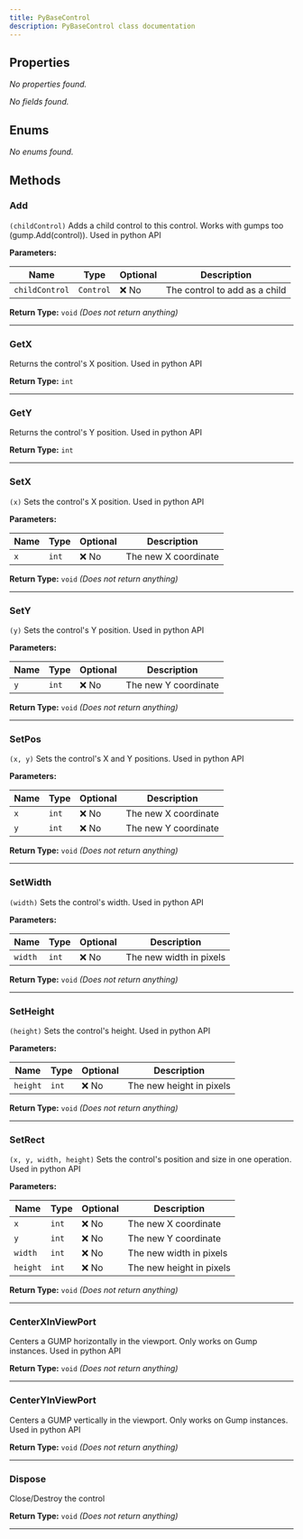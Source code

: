 ```yaml
---
title: PyBaseControl
description: PyBaseControl class documentation
---
```


## Properties
*No properties found.*

*No fields found.*

## Enums
*No enums found.*

## Methods
### Add
`(childControl)`
 Adds a child control to this control. Works with gumps too (gump.Add(control)).
 Used in python API


**Parameters:**

| Name | Type | Optional | Description |
| --- | --- | --- | --- |
| `childControl` | `Control` | ❌ No | The control to add as a child |

**Return Type:** `void` *(Does not return anything)*

---

### GetX

 Returns the control's X position.
 Used in python API


**Return Type:** `int`

---

### GetY

 Returns the control's Y position.
 Used in python API


**Return Type:** `int`

---

### SetX
`(x)`
 Sets the control's X position.
 Used in python API


**Parameters:**

| Name | Type | Optional | Description |
| --- | --- | --- | --- |
| `x` | `int` | ❌ No | The new X coordinate |

**Return Type:** `void` *(Does not return anything)*

---

### SetY
`(y)`
 Sets the control's Y position.
 Used in python API


**Parameters:**

| Name | Type | Optional | Description |
| --- | --- | --- | --- |
| `y` | `int` | ❌ No | The new Y coordinate |

**Return Type:** `void` *(Does not return anything)*

---

### SetPos
`(x, y)`
 Sets the control's X and Y positions.
 Used in python API


**Parameters:**

| Name | Type | Optional | Description |
| --- | --- | --- | --- |
| `x` | `int` | ❌ No | The new X coordinate |
| `y` | `int` | ❌ No | The new Y coordinate |

**Return Type:** `void` *(Does not return anything)*

---

### SetWidth
`(width)`
 Sets the control's width.
 Used in python API


**Parameters:**

| Name | Type | Optional | Description |
| --- | --- | --- | --- |
| `width` | `int` | ❌ No | The new width in pixels |

**Return Type:** `void` *(Does not return anything)*

---

### SetHeight
`(height)`
 Sets the control's height.
 Used in python API


**Parameters:**

| Name | Type | Optional | Description |
| --- | --- | --- | --- |
| `height` | `int` | ❌ No | The new height in pixels |

**Return Type:** `void` *(Does not return anything)*

---

### SetRect
`(x, y, width, height)`
 Sets the control's position and size in one operation.
 Used in python API


**Parameters:**

| Name | Type | Optional | Description |
| --- | --- | --- | --- |
| `x` | `int` | ❌ No | The new X coordinate |
| `y` | `int` | ❌ No | The new Y coordinate |
| `width` | `int` | ❌ No | The new width in pixels |
| `height` | `int` | ❌ No | The new height in pixels |

**Return Type:** `void` *(Does not return anything)*

---

### CenterXInViewPort

 Centers a GUMP horizontally in the viewport. Only works on Gump instances.
 Used in python API


**Return Type:** `void` *(Does not return anything)*

---

### CenterYInViewPort

 Centers a GUMP vertically in the viewport. Only works on Gump instances.
 Used in python API


**Return Type:** `void` *(Does not return anything)*

---

### Dispose

 Close/Destroy the control


**Return Type:** `void` *(Does not return anything)*

---

